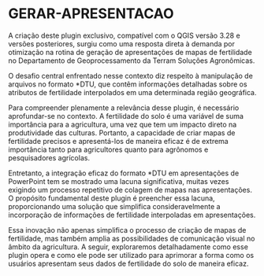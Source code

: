 # GERAR-APRESENTACAO
A criação deste plugin exclusivo, compatível com o QGIS versão 3.28 e versões posteriores, surgiu como uma resposta direta à demanda por otimização na rotina de geração de apresentações de mapas de fertilidade no Departamento de Geoprocessamento da Terram Soluções Agronômicas.

O desafio central enfrentado nesse contexto diz respeito à manipulação de arquivos no formato *DTU, que contêm informações detalhadas sobre os atributos de fertilidade interpolados em uma determinada região geográfica.

Para compreender plenamente a relevância desse plugin, é necessário aprofundar-se no contexto. A fertilidade do solo é uma variável de suma importância para a agricultura, uma vez que tem um impacto direto na produtividade das culturas. Portanto, a capacidade de criar mapas de fertilidade precisos e apresentá-los de maneira eficaz é de extrema importância tanto para agricultores quanto para agrônomos e pesquisadores agrícolas.

Entretanto, a integração eficaz do formato *DTU em apresentações de PowerPoint tem se mostrado uma lacuna significativa, muitas vezes exigindo um processo repetitivo de colagem de mapas nas apresentações. O propósito fundamental deste plugin é preencher essa lacuna, proporcionando uma solução que simplifica consideravelmente a incorporação de informações de fertilidade interpoladas em apresentações.

Essa inovação não apenas simplifica o processo de criação de mapas de fertilidade, mas também amplia as possibilidades de comunicação visual no âmbito da agricultura. A seguir, exploraremos detalhadamente como esse plugin  opera e como ele pode ser utilizado para aprimorar a forma como os usuários apresentam seus dados de fertilidade do solo de maneira eficaz.
